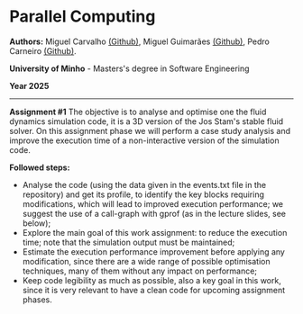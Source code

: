 # Parallel Computing 

**Authors:** Miguel Carvalho [(Github)](https://github.com/MiguelJacintoML), Miguel Guimarães [(Github)](https://github.com/miguel-amg), Pedro Carneiro [(Github)](https://github.com/PedroCarneiro03).

**University of Minho** - Masters's degree in Software Engineering

**Year 2025**

***

**Assignment #1**
The objective is to analyse and optimise one the fluid dynamics simulation code, it is a 3D version of the Jos Stam's stable fluid solver.
On this assignment phase we will perform a case study analysis and improve the execution time of a non-interactive version of the simulation code.

**Followed steps:** 
- Analyse the code (using the data given in the events.txt file in the repository) and get its profile, to identify 
the key blocks requiring modifications, which will lead to improved execution performance; we suggest the 
use of a call-graph with gprof (as in the lecture slides, see below); 
- Explore the main goal of this work assignment: to reduce the execution time; note that the simulation 
output must be maintained; 
- Estimate the execution performance improvement before applying any modification, since there are a wide 
range of possible optimisation techniques, many of them without any impact on performance; 
- Keep code legibility as much as possible, also a key goal in this work, since it is very relevant to have a clean 
code for upcoming assignment phases.